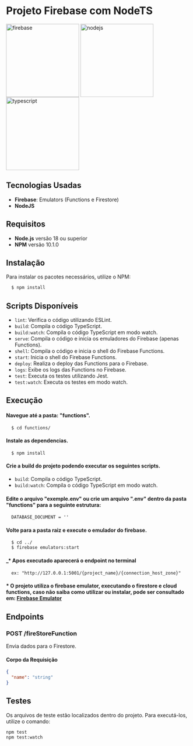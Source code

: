 # Projeto Firebase com NodeTS

<div style="display: inline-block;">
  <img style="width: 200px; vertical-align: middle;" alt="firebase" src="https://jafapps.com.br/wp-content/uploads/2019/01/jafapps_.png"/>
  <img style="width: 200px; vertical-align: middle;" alt="nodejs" src="https://miro.medium.com/v2/resize:fit:900/1*TY9uBBO9leUbRtlXmQBiug.png"/>
  <img style="width: 200px; vertical-align: middle;" alt="typescript" src="https://www.svgrepo.com/show/374144/typescript.svg"/>
</div>

## Tecnologias Usadas

- **Firebase**: Emulators (Functions e Firestore)
- **NodeJS**

## Requisitos

- **Node.js** versão 18 ou superior
- **NPM** versão 10.1.0

## Instalação

Para instalar os pacotes necessários, utilize o NPM:

```bash
  $ npm install
```

## Scripts Disponíveis

- `lint`: Verifica o código utilizando ESLint.
- `build`: Compila o código TypeScript.
- `build:watch`: Compila o código TypeScript em modo watch.
- `serve`: Compila o código e inicia os emuladores do Firebase (apenas Functions).
- `shell`: Compila o código e inicia o shell do Firebase Functions.
- `start`: Inicia o shell do Firebase Functions.
- `deploy`: Realiza o deploy das Functions para o Firebase.
- `logs`: Exibe os logs das Functions no Firebase.
- `test`: Executa os testes utilizando Jest.
- `test:watch`: Executa os testes em modo watch.

## Execução

#### Navegue até a pasta: "functions".

```shell
  $ cd functions/
```

#### Instale as dependencias.

```shell
  $ npm install
```

#### Crie a build do projeto podendo executar os seguintes scripts.

- `build`: Compila o código TypeScript.
- `build:watch`: Compila o código TypeScript em modo watch.

#### Edite o arquivo "exemple.env" ou crie um arquivo ".env" dentro da pasta "functions" para a seguinte estrutura:

```shell
  DATABASE_DOCUMENT = ''
```

#### Volte para a pasta raiz e execute o emulador do firebase.

```shell
  $ cd ../
  $ firebase emulators:start
```

#### \_\* Apos executado aparecerá o endpoint no terminal

```shell
  ex: "http://127.0.0.1:5001/{project_name}/{connection_host_zone}"
```

#### \* O projeto utiliza o firebase emulator, executando o firestore e cloud functions, caso não saiba como utilizar ou instalar, pode ser consultado em: [Firebase Emulator](https://firebase.google.com/docs/emulator-suite?hl=pt-br)

## Endpoints

### POST /fireStoreFunction

Envia dados para o Firestore.

#### Corpo da Requisição

```json
{
  "name": "string"
}
```

## Testes

Os arquivos de teste estão localizados dentro do projeto. Para executá-los, utilize o comando:

```bash
npm test
npm test:watch
```
